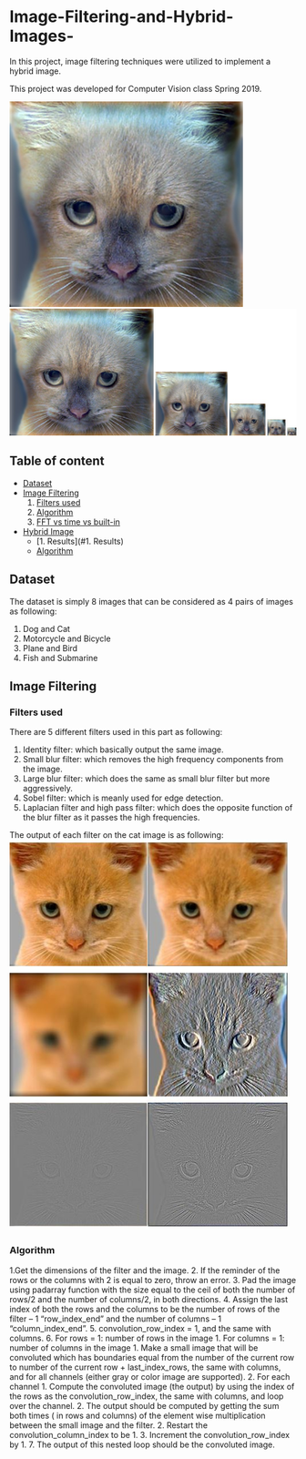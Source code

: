 # Image-Filtering-and-Hybrid-Images-
In this project, image filtering techniques were utilized to implement a hybrid image.

This project was developed for Computer Vision class Spring 2019.

![](https://github.com/ahmedwael19/Image-Filtering-and-Hybrid-Images-/blob/master/hybrid_image.jpg)
![](https://github.com/ahmedwael19/Image-Filtering-and-Hybrid-Images-/blob/master/hybrid_image_scales.jpg)

## Table of content
- [Dataset](#Dataset)
- [Image Filtering](#Image-Filtering)
  1. [Filters used](#Filters-used)
  2. [Algorithm](#Finding-Donors-for-Charity)
  3. [FFT vs time vs built-in](#FFT-vs-time-vs-built-in)
- [Hybrid Image](#Mini-Projects)
    - [1. Results](#1. Results)
    - [Algorithm](#Algorithm)

## Dataset
The dataset is simply 8 images that can be considered as 4 pairs of images as following:
1. Dog and Cat
2. Motorcycle and Bicycle
3. Plane and Bird
4. Fish and Submarine

## Image Filtering

### Filters used
There are 5 different filters used in this part as following:
1. Identity filter: which basically output the same image.
2. Small blur filter: which removes the high frequency components from the image.
3. Large blur filter: which does the same as small blur filter but more aggressively.
4. Sobel filter: which is meanly used for edge detection.
5. Laplacian filter and high pass filter: which does the opposite function of the blur
filter as it passes the high frequencies.

The output of each filter on the cat image is as following:
![](https://github.com/ahmedwael19/Image-Filtering-and-Hybrid-Images-/blob/master/21.JPG)

### Algorithm
1.Get the dimensions of the filter and the image.
2. If the reminder of the rows or the columns with 2 is equal to zero, throw an error.
3. Pad the image using padarray function with the size equal to the ceil of both the
number of rows/2 and the number of columns/2, in both directions.
4. Assign the last index of both the rows and the columns to be the number of rows of
the filter – 1 “row_index_end” and the number of columns – 1 “column_index_end”.
5. convolution_row_index = 1, and the same with columns.
6. For rows = 1: number of rows in the image
    1. For columns = 1: number of columns in the image
        1. Make a small image that will be convoluted which has boundaries equal from
the number of the current row to number of the current row +
last_index_rows, the same with columns, and for all channels (either gray or
color image are supported).
        2. For each channel
            1. Compute the convoluted image (the output) by using the index of the
rows as the convolution_row_index, the same with columns, and loop
over the channel.
            2. The output should be computed by getting the sum both times ( in rows
and columns) of the element wise multiplication between the small
image and the filter.
    2. Restart the convolution_column_index to be 1.
    3. Increment the convolution_row_index by 1.
7. The output of this nested loop should be the convoluted image.
